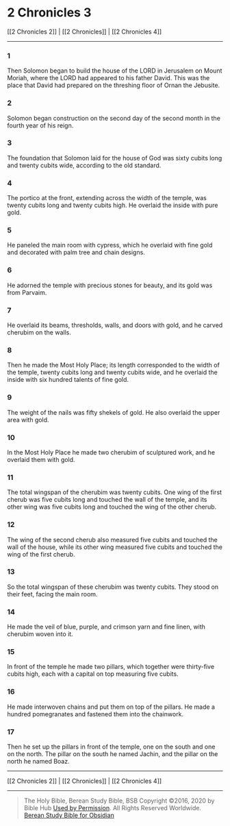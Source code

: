 # 2 Chronicles 3

[[2 Chronicles 2]] | [[2 Chronicles]] | [[2 Chronicles 4]]

---

### 1
Then Solomon began to build the house of the LORD in Jerusalem on Mount Moriah, where the LORD had appeared to his father David. This was the place that David had prepared on the threshing floor of Ornan the Jebusite.

### 2
Solomon began construction on the second day of the second month in the fourth year of his reign.

### 3
The foundation that Solomon laid for the house of God was sixty cubits long and twenty cubits wide, according to the old standard.

### 4
The portico at the front, extending across the width of the temple, was twenty cubits long and twenty cubits high. He overlaid the inside with pure gold.

### 5
He paneled the main room with cypress, which he overlaid with fine gold and decorated with palm tree and chain designs.

### 6
He adorned the temple with precious stones for beauty, and its gold was from Parvaim.

### 7
He overlaid its beams, thresholds, walls, and doors with gold, and he carved cherubim on the walls.

### 8
Then he made the Most Holy Place; its length corresponded to the width of the temple, twenty cubits long and twenty cubits wide, and he overlaid the inside with six hundred talents of fine gold.

### 9
The weight of the nails was fifty shekels of gold. He also overlaid the upper area with gold.

### 10
In the Most Holy Place he made two cherubim of sculptured work, and he overlaid them with gold.

### 11
The total wingspan of the cherubim was twenty cubits. One wing of the first cherub was five cubits long and touched the wall of the temple, and its other wing was five cubits long and touched the wing of the other cherub.

### 12
The wing of the second cherub also measured five cubits and touched the wall of the house, while its other wing measured five cubits and touched the wing of the first cherub.

### 13
So the total wingspan of these cherubim was twenty cubits. They stood on their feet, facing the main room.

### 14
He made the veil of blue, purple, and crimson yarn and fine linen, with cherubim woven into it.

### 15
In front of the temple he made two pillars, which together were thirty-five cubits high, each with a capital on top measuring five cubits.

### 16
He made interwoven chains and put them on top of the pillars. He made a hundred pomegranates and fastened them into the chainwork.

### 17
Then he set up the pillars in front of the temple, one on the south and one on the north. The pillar on the south he named Jachin, and the pillar on the north he named Boaz.

---

[[2 Chronicles 2]] | [[2 Chronicles]] | [[2 Chronicles 4]]

---

> The Holy Bible, Berean Study Bible, BSB
> Copyright &copy;2016, 2020 by Bible Hub
> [Used by Permission](https://berean.bible/terms.htm). All Rights Reserved Worldwide.
> [Berean Study Bible for Obsidian](https://github.com/gapmiss/berean-study-bible-for-obsidian)


